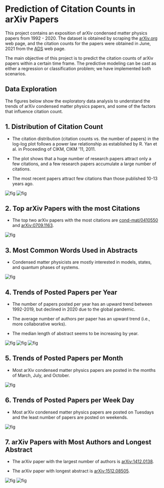 # Prediction of Citation Counts in arXiv Papers
This project contains an exposition of arXiv condensed matter physics papers from 1992 - 2020. The dataset is obtained by scraping the [arXiv.org](https://arxiv.org) web page, and the citation counts for the papers were obtained in June, 2021 from the [ADS](https://ui.adsabs.harvard.edu) web page. 

The main objective of this project is to predict the citation counts of arXiv papers within a certain time frame. The predictive modeling can be cast as either a regression or classification problem; we have implemented both scenarios.

## Data Exploration

The figures below show the exploratory data analysis to understand the trends of arXiv condensed matter physics papers, and some of the factors that influence citation count. 

## 1. Distribution of Citation Count

 - The citation distribution (citation counts vs. the number of papers) in the log-log plot follows a power law relationship as established by R. Yan et al. in Proceeding of CIKM, CIKM '11, 2011.
 
 - The plot shows that a huge number of research papers attract only a few citations, and a few research papers accumulate a large number of citations.
 
 - The most recent papers attract few citations than those published 10-13 years ago.

![fig](citation_prediction/images/fig5a.png)
![fig](citation_prediction/images/fig5c.png)

## 2. Top arXiv Papers with the most Citations

- The top two arXiv papers with the most citations are [cond-mat/0410550](https://arxiv.org/abs/cond-mat/0410550) and [arXiv:0709.1163](https://arxiv.org/abs/0709.1163).

![fig](citation_prediction/images/fig5d.png)

## 3. Most Common Words Used in Abstracts

- Condensed matter physicists are mostly interested in models, states, and quantum phases of systems.

![fig](citation_prediction/images/fig1a.png)

## 4. Trends of Posted Papers per Year

- The number of papers posted per year has an upward trend between 1992-2019, but declined in 2020 due to the global pandemic.

- The average number of authors per paper has an upward trend (i.e., more collaborative works).

- The median length of abstract seems to be increasing by year.


![fig](citation_prediction/images/fig4c.png)
![fig](citation_prediction/images/fig4b.png)
![fig](citation_prediction/images/fig4e.png)

## 5. Trends of Posted Papers per Month

- Most arXiv condensed matter physics papers are posted in the months of March, July, and October.

![fig](citation_prediction/images/fig3a.png)

## 6. Trends of Posted Papers per Week Day

- Most arXiv condensed matter physics papers are posted on Tuesdays and the least number of papers are posted on weekends.

![fig](citation_prediction/images/fig2a.png)

## 7. arXiv Papers with Most Authors and Longest Abstract

- The arXiv paper with the largest number of authors is [arXiv:1412.0138](https://arxiv.org/abs/1412.0138).

- The arXiv paper with longest abstract is [arXiv:1512.08505](https://arxiv.org/abs/1512.08505).

![fig](citation_prediction/images/fig2b.png)
![fig](citation_prediction/images/fig2c.png)